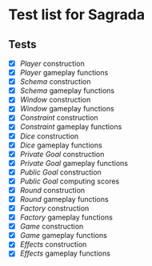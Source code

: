 # Test list for Sagrada

## Tests

- [x] *Player*		construction
- [x] *Player* 		gameplay functions
- [x] *Schema*		construction
- [x] *Schema* 		gameplay functions
- [x] *Window*		construction
- [x] *Window*		gameplay functions
- [x] *Constraint*	construction
- [x] *Constraint*	gameplay functions
- [x] *Dice*		construction
- [x] *Dice*		gameplay functions
- [x] *Private Goal*	construction
- [x] *Private Goal*	gameplay functions
- [x] *Public Goal*	construction 
- [x] *Public Goal*	computing scores
- [x] *Round* 		construction 
- [x] *Round* 		 gameplay functions
- [x] *Factory* 	construction 
- [x] *Factory*		gameplay functions
- [x] *Game*		construction
- [x] *Game*		gameplay functions
- [x] *Effects*  	construction
- [x] *Effects*  	gameplay functions
